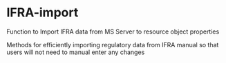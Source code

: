 # IFRA-import
Function to Import IFRA data from MS Server to resource object properties

Methods for efficiently importing regulatory data from IFRA manual so that users will not need to manual enter any changes
